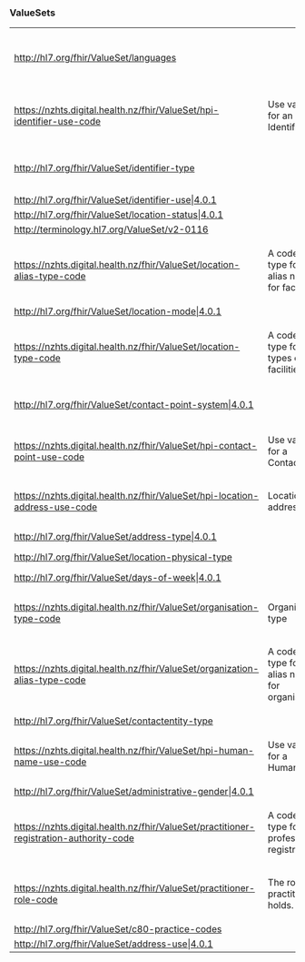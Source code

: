 <h3>ValueSets</h3>
<table class='table table-bordered table-condensed'>
<tr>
<td><a href="http://hl7.org/fhir/ValueSet/languages">http://hl7.org/fhir/ValueSet/languages</a> </td>
<td>  </td>
<td>
<div>Location.language</div>
<div>Organization.language</div>
<div>Practitioner.language</div>
<div>Practitioner.communication</div>
<div>PractitionerRole.language</div>
</td>
</tr>
<tr>
<td><a href="ValueSet-Hpi-IdentfierUse.html">https://nzhts.digital.health.nz/fhir/ValueSet/hpi-identifier-use-code</a> </td>
<td> <p>Use values for an Identifier</p> </td>
<td>
<div>Location.identifier.use</div>
<div>Organization.identifier.use</div>
<div>Practitioner.identifier.use</div>
<div>Practitioner.identifier.system</div>
</td>
</tr>
<tr>
<td><a href="http://hl7.org/fhir/ValueSet/identifier-type">http://hl7.org/fhir/ValueSet/identifier-type</a> </td>
<td>  </td>
<td>
<div>Location.identifier.type</div>
<div>Organization.identifier.type</div>
<div>Practitioner.identifier.type</div>
<div>PractitionerRole.identifier.type</div>
</td>
</tr>
<tr>
<td><a href="http://hl7.org/fhir/ValueSet/identifier-use|4.0.1">http://hl7.org/fhir/ValueSet/identifier-use|4.0.1</a> </td>
<td>  </td>
<td>
<div>PractitionerRole.identifier.use</div>
</td>
</tr>
<tr>
<td><a href="http://hl7.org/fhir/ValueSet/location-status|4.0.1">http://hl7.org/fhir/ValueSet/location-status|4.0.1</a> </td>
<td>  </td>
<td>
<div>Location.status</div>
</td>
</tr>
<tr>
<td><a href="http://terminology.hl7.org/ValueSet/v2-0116">http://terminology.hl7.org/ValueSet/v2-0116</a> </td>
<td>  </td>
<td>
<div>Location.operationalStatus</div>
</td>
</tr>
<tr>
<td><a href="ValueSet-Hpi-location-alias-type.html">https://nzhts.digital.health.nz/fhir/ValueSet/location-alias-type-code</a> </td>
<td> <p>A coded type for an alias name for facilities.</p> </td>
<td>
<div>Location.alias.extension.value[x]</div>
</td>
</tr>
<tr>
<td><a href="http://hl7.org/fhir/ValueSet/location-mode|4.0.1">http://hl7.org/fhir/ValueSet/location-mode|4.0.1</a> </td>
<td>  </td>
<td>
<div>Location.mode</div>
</td>
</tr>
<tr>
<td><a href="ValueSet-Hpi-location-type.html">https://nzhts.digital.health.nz/fhir/ValueSet/location-type-code</a> </td>
<td> <p>A coded type for types of facilities.</p> </td>
<td>
<div>Location.type</div>
</td>
</tr>
<tr>
<td><a href="http://hl7.org/fhir/ValueSet/contact-point-system|4.0.1">http://hl7.org/fhir/ValueSet/contact-point-system|4.0.1</a> </td>
<td>  </td>
<td>
<div>Location.telecom.system</div>
<div>Organization.telecom.system</div>
<div>PractitionerRole.telecom.system</div>
</td>
</tr>
<tr>
<td><a href="ValueSet-Hpi-ContactPointUse.html">https://nzhts.digital.health.nz/fhir/ValueSet/hpi-contact-point-use-code</a> </td>
<td> <p>Use values for a ContactPoint</p> </td>
<td>
<div>Location.telecom.use</div>
<div>Organization.telecom.use</div>
<div>PractitionerRole.telecom.use</div>
</td>
</tr>
<tr>
<td><a href="ValueSet-Hpi-location-address-use.html">https://nzhts.digital.health.nz/fhir/ValueSet/hpi-location-address-use-code</a> </td>
<td> <p>Location address use</p> </td>
<td>
<div>Location.address.use</div>
</td>
</tr>
<tr>
<td><a href="http://hl7.org/fhir/ValueSet/address-type|4.0.1">http://hl7.org/fhir/ValueSet/address-type|4.0.1</a> </td>
<td>  </td>
<td>
<div>Location.address.type</div>
<div>Address.type</div>
</td>
</tr>
<tr>
<td><a href="http://hl7.org/fhir/ValueSet/location-physical-type">http://hl7.org/fhir/ValueSet/location-physical-type</a> </td>
<td>  </td>
<td>
<div>Location.physicalType</div>
</td>
</tr>
<tr>
<td><a href="http://hl7.org/fhir/ValueSet/days-of-week|4.0.1">http://hl7.org/fhir/ValueSet/days-of-week|4.0.1</a> </td>
<td>  </td>
<td>
<div>Location.hoursOfOperation.daysOfWeek</div>
<div>PractitionerRole.availableTime.daysOfWeek</div>
</td>
</tr>
<tr>
<td><a href="ValueSet-HpiOrganisation-type.html">https://nzhts.digital.health.nz/fhir/ValueSet/organisation-type-code</a> </td>
<td> <p>Organisation type</p> </td>
<td>
<div>Organization.type</div>
</td>
</tr>
<tr>
<td><a href="ValueSet-Hpi-organization-alias-type.html">https://nzhts.digital.health.nz/fhir/ValueSet/organization-alias-type-code</a> </td>
<td> <p>A coded type for an alias name for organisation.</p> </td>
<td>
<div>Organization.alias.extension.value[x]</div>
</td>
</tr>
<tr>
<td><a href="http://hl7.org/fhir/ValueSet/contactentity-type">http://hl7.org/fhir/ValueSet/contactentity-type</a> </td>
<td>  </td>
<td>
<div>Organization.contact.purpose</div>
</td>
</tr>
<tr>
<td><a href="ValueSet-Hpi-HumanNameUse.html">https://nzhts.digital.health.nz/fhir/ValueSet/hpi-human-name-use-code</a> </td>
<td> <p>Use values for a HumanName</p> </td>
<td>
<div>Practitioner.name.use</div>
</td>
</tr>
<tr>
<td><a href="http://hl7.org/fhir/ValueSet/administrative-gender|4.0.1">http://hl7.org/fhir/ValueSet/administrative-gender|4.0.1</a> </td>
<td>  </td>
<td>
<div>Practitioner.gender</div>
</td>
</tr>
<tr>
<td><a href="ValueSet-Hpi-registration-type.html">https://nzhts.digital.health.nz/fhir/ValueSet/practitioner-registration-authority-code</a> </td>
<td> <p>A coded type for professional registrations.</p> </td>
<td>
<div>Practitioner.qualification.code</div>
</td>
</tr>
<tr>
<td><a href="ValueSet-Hpi-practitioner-role.html">https://nzhts.digital.health.nz/fhir/ValueSet/practitioner-role-code</a> </td>
<td> <p>The role a practitioner holds.</p> </td>
<td>
<div>PractitionerRole.code</div>
</td>
</tr>
<tr>
<td><a href="http://hl7.org/fhir/ValueSet/c80-practice-codes">http://hl7.org/fhir/ValueSet/c80-practice-codes</a> </td>
<td>  </td>
<td>
<div>PractitionerRole.specialty</div>
</td>
</tr>
<tr>
<td><a href="http://hl7.org/fhir/ValueSet/address-use|4.0.1">http://hl7.org/fhir/ValueSet/address-use|4.0.1</a> </td>
<td>  </td>
<td>
<div>Address.use</div>
</td>
</tr>